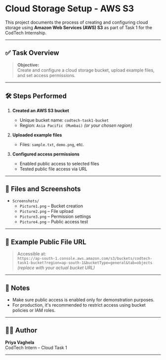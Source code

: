 # Cloud Storage Setup - AWS S3

This project documents the process of creating and configuring cloud storage using **Amazon Web Services (AWS) S3** as part of Task 1 for the CodTech Internship.

---

## ✅ Task Overview

> **Objective:**  
> Create and configure a cloud storage bucket, upload example files, and set access permissions.

---

## 🛠️ Steps Performed

1. **Created an AWS S3 bucket**  
   - Unique bucket name: `codtech-task1-bucket`
   - Region: `Asia Pacific (Mumbai)` *(or your chosen region)*

2. **Uploaded example files**
   - Files: `sample.txt`, `demo.png`, etc.

3. **Configured access permissions**
   - Enabled public access to selected files
   - Tested public file access via URL

---

## 📁 Files and Screenshots

- `Screenshots/`
  - `Picture1.png` – Bucket creation
  - `Picture2.png` – File upload
  - `Picture3.png` – Permission settings
  - `Picture4.png` – Public access test

---

## 🔗 Example Public File URL

> Accessible at:  
> `https://ap-south-1.console.aws.amazon.com/s3/buckets/codtech-task1-bucket?region=ap-south-1&bucketType=general&tab=objects`  
*(replace with your actual bucket URL)*

---

## 📌 Notes

- Make sure public access is enabled only for demonstration purposes.
- For production, it's recommended to restrict access using bucket policies or IAM roles.

---

## 👨‍💻 Author

**Priya Vaghela**  
CodTech Intern – Cloud Task 1

---

